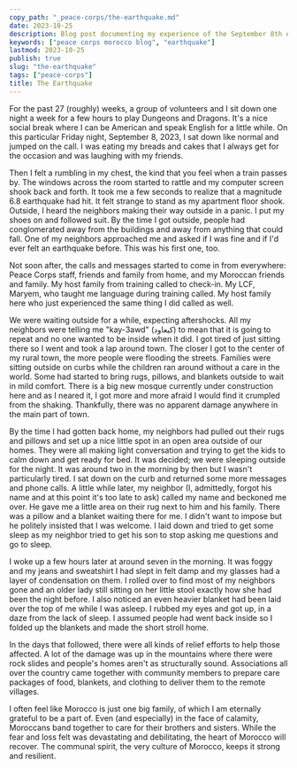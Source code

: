 ```yaml
---
copy_path: "_peace-corps/the-earthquake.md"
date: 2023-10-25
description: Blog post documenting my experience of the September 8th earthquake in Morocco.
keywords: ["peace corps morocco blog", "earthquake"]
lastmod: 2023-10-25
publish: true
slug: "the-earthquake"
tags: ["peace-corps"]
title: The Earthquake
---
```


For the past 27 (roughly) weeks, a group of volunteers and I sit down one night a week for a few hours to play Dungeons and Dragons. It's a nice social break where I can be American and speak English for a little while. On this particular Friday night, September 8, 2023, I sat down like normal and jumped on the call. I was eating my breads and cakes that I always get for the occasion and was laughing with my friends.

Then I felt a rumbling in my chest, the kind that you feel when a train passes by. The windows across the room started to rattle and my computer screen shook back and forth. It took me a few seconds to realize that a magnitude 6.8 earthquake had hit. It felt strange to stand as my apartment floor shook. Outside, I heard the neighbors making their way outside in a panic. I put my shoes on and followed suit. By the time I got outside, people had conglomerated away from the buildings and away from anything that could fall. One of my neighbors approached me and asked if I was fine and if I'd ever felt an earthquake before. This was his first one, too.

Not soon after, the calls and messages started to come in from everywhere: Peace Corps staff, friends and family from home, and my Moroccan friends and family. My host family from training called to check-in. My LCF, Maryem, who taught me language during training called. My host family here who just experienced the same thing I did called as well.

We were waiting outside for a while, expecting aftershocks. All my neighbors were telling me "kay-3awd" (كيعاود) to mean that it is going to repeat and no one wanted to be inside when it did. I got tired of just sitting there so I went and took a lap around town. The closer I got to the center of my rural town, the more people were flooding the streets. Families were sitting outside on curbs while the children ran around without a care in the world. Some had started to bring rugs, pillows, and blankets outside to wait in mild comfort. There is a big new mosque currently under construction here and as I neared it, I got more and more afraid I would find it crumpled from the shaking. Thankfully, there was no apparent damage anywhere in the main part of town.

By the time I had gotten back home, my neighbors had pulled out their rugs and pillows and set up a nice little spot in an open area outside of our homes. They were all making light conversation and trying to get the kids to calm down and get ready for bed. It was decided; we were sleeping outside for the night. It was around two in the morning by then but I wasn't particularly tired. I sat down on the curb and returned some more messages and phone calls. A little while later, my neighbor (I, admittedly, forgot his name and at this point it's too late to ask) called my name and beckoned me over. He gave me a little area on their rug next to him and his family. There was a pillow and a blanket waiting there for me. I didn't want to impose but he politely insisted that I was welcome. I laid down and tried to get some sleep as my neighbor tried to get his son to stop asking me questions and go to sleep.

I woke up a few hours later at around seven in the morning. It was foggy and my jeans and sweatshirt I had slept in felt damp and my glasses had a layer of condensation on them. I rolled over to find most of my neighbors gone and an older lady still sitting on her little stool exactly how she had been the night before. I also noticed an even heavier blanket had been laid over the top of me while I was asleep. I rubbed my eyes and got up, in a daze from the lack of sleep. I assumed people had went back inside so I folded up the blankets and made the short stroll home.

In the days that followed, there were all kinds of relief efforts to help those affected. A lot of the damage was up in the mountains where there were rock slides and people's homes aren't as structurally sound. Associations all over the country came together with community members to prepare care packages of food, blankets, and clothing to deliver them to the remote villages.

I often feel like Morocco is just one big family, of which I am eternally grateful to be a part of. Even (and especially) in the face of calamity, Moroccans band together to care for their brothers and sisters. While the fear and loss felt was devastating and debilitating, the heart of Morocco will recover. The communal spirit, the very culture of Morocco, keeps it strong and resilient.
